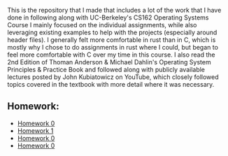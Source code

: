 This is the repository that I made that includes a lot of the work that I have done in following along with UC-Berkeley's CS162 Operating Systems Course
I mainly focused on the individual assignments, while also leveraging existing examples to help with the projects (especially around header files). 
I generally felt more comfortable in rust than in C, which is mostly why I chose to do assignments in rust where I could, but began to feel more comfortable with C over my time in this course. 
I also read the 2nd Edition of Thoman Anderson & Michael Dahlin's Operating System Principles & Practice Book and followed along with publicly available lectures posted by John Kubiatowicz on YouTube, which closely followed topics covered in the textbook with more detail where it was necessary.

## Homework:
- [Homework 0](hw-intro/)
- [Homework 1](hw-list/)
- [Homework 0]("hw-intro")
- [Homework 0]("hw-intro")

